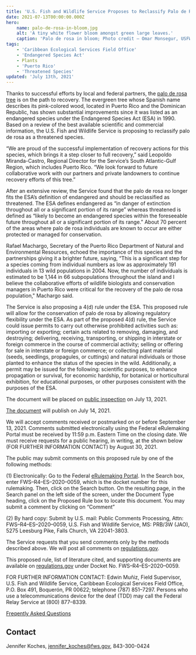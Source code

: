 ```yaml
---
title: 'U.S. Fish and Wildlife Service Proposes to Reclassify Palo de Rosa from Endangered to Threatened'
date: 2021-07-13T00:00:00.000Z
hero:
    name: palo-de-rosa-in-bloom.jpg
    alt: 'A tiny white flower bloom amongst green large leaves.'
    caption: 'Palo de rosa in bloom; Photo credit – Omar Monsegur, USFWS.'
tags:
    - 'Caribbean Ecological Services Field Office'
    - 'Endangered Species Act'
    - Plants
    - 'Puerto Rico'
    - 'Threatened Species'
updated: 'July 13th, 2021'
---
```

Thanks to successful efforts by local and federal partners, the [palo de rosa tree](/wildlife/plants/palo-de-rosa/) is on the path to recovery. The evergreen tree whose Spanish name describes its pink-colored wood, located in Puerto Rico and the Dominican Republic, has shown substantial improvements since it was listed as an endangered species under the Endangered Species Act (ESA) in 1990. Based on a review of the best available scientific and commercial information, the U.S. Fish and Wildlife Service is proposing to reclassify palo de rosa as a threatened species.

“We are proud of the successful implementation of recovery actions for this species, which brings it a step closer to full recovery,” said Leopoldo Miranda-Castro, Regional Director for the Service’s South Atlantic-Gulf Region, which includes Puerto Rico. “We look forward to future collaborative work with our partners and private landowners to continue recovery efforts of this tree.”

After an extensive review, the Service found that the palo de rosa no longer fits the ESA’s definition of endangered and should be reclassified as threatened. The ESA defines endangered as “in danger of extinction throughout all or a significant portion of its range” whereas threatened is defined as “likely to become an endangered species within the foreseeable future throughout all or a significant portion of its range.” About 70 percent of the areas where palo de rosa individuals are known to occur are either protected or managed for conservation.

Rafael Machargo, Secretary of the Puerto Rico Department of Natural and Environmental Resources, echoed the importance of this species and the partnerships giving it a brighter future, saying, “This is a significant step for a species coming from individual numbers as low as approximately 191 individuals in 13 wild populations in 2004. Now, the number of individuals is estimated to be 1,144 in 66 subpopulations throughout the island and I believe the collaborative efforts of wildlife biologists and conservation managers in Puerto Rico were critical for the recovery of the palo de rosa population," Machargo said.

The Service is also proposing a 4(d) rule under the ESA. This proposed rule will allow for the conservation of palo de rosa by allowing regulatory flexibility under the ESA. As part of the proposed 4(d) rule, the Service could issue permits to carry out otherwise prohibited activities such as: importing or exporting; certain acts related to removing, damaging, and destroying; delivering, receiving, transporting, or shipping in interstate or foreign commerce in the course of commercial activity; selling or offering for sale in interstate or foreign commerce; or collecting plant material (seeds, seedlings, propagules, or cuttings) and natural individuals or those planted to enhance the status of the species in the wild. Additionally, a permit may be issued for the following: scientific purposes, to enhance propagation or survival, for economic hardship, for botanical or horticultural exhibition, for educational purposes, or other purposes consistent with the purposes of the ESA.

The document will be placed on [public inspection](https://www.federalregister.gov/public-inspection/current) on July 13, 2021.

[The document](https://www.federalregister.gov/documents/current) will publish on July 14, 2021.

We will accept comments received or postmarked on or before September 13, 2021. Comments submitted electronically using the Federal eRulemaking Portal must be received by 11:59 p.m. Eastern Time on the closing date. We must receive requests for a public hearing, in writing, at the shown below (FOR FURTHER INFORMATION CONTACT) by August 30, 2021.

The public may submit comments on this proposed rule by one of the following methods:

(1) Electronically: Go to the Federal [eRulemaking Portal](https://www.regulations.gov). In the Search box, enter FWS–R4–ES–2020–0059, which is the docket number for this rulemaking. Then, click on the Search button. On the resulting page, in the Search panel on the left side of the screen, under the Document Type heading, click on the Proposed Rule box to locate this document. You may submit a comment by clicking on “Comment”

(2) By hard copy: Submit by U.S. mail: Public Comments Processing, Attn: FWS–R4–ES–2020–0059, U.S. Fish and Wildlife Service, MS: PRB/3W (JAO), 5275 Leesburg Pike, Falls Church, VA 22041-3803.

The Service requests that you send comments only by the methods described above. We will post all comments on [regulations.gov](https://www.regulations.gov).

This proposed rule, list of literature cited, and supporting documents are available on [regulations.gov](https://www.regulations.gov) under Docket No. FWS–R4–ES–2020–0059.

FOR FURTHER INFORMATION CONTACT: Edwin Muñiz, Field Supervisor, U.S. Fish and Wildlife Service, Caribbean Ecological Services Field Office, P.O. Box 491, Boquerón, PR 00622; telephone (787) 851–7297. Persons who use a telecommunications device for the deaf (TDD) may call the Federal Relay Service at (800) 877–8339.

[Freqently Asked Questions](/faq/proposal-to-reclassify-palo-de-rosa-from-endangered-to-threatened/)

## Contact

Jennifer Koches, [jennifer_koches@fws.gov](mailto:jennifer_koches@fws.gov), 843-300-0424
